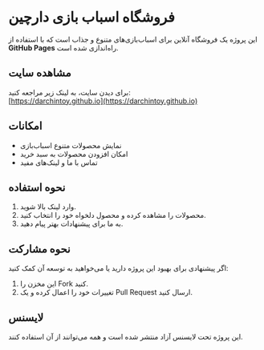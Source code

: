 # فروشگاه اسباب بازی دارچین

این پروژه یک فروشگاه آنلاین برای اسباب‌بازی‌های متنوع و جذاب است که با استفاده از **GitHub Pages** راه‌اندازی شده است.

## مشاهده سایت
برای دیدن سایت، به لینک زیر مراجعه کنید:  
[https://darchintoy.github.io](https://darchintoy.github.io)

## امکانات
- نمایش محصولات متنوع اسباب‌بازی
- امکان افزودن محصولات به سبد خرید
- تماس با ما و لینک‌های مفید

## نحوه استفاده
1. وارد لینک بالا شوید.
2. محصولات را مشاهده کرده و محصول دلخواه خود را انتخاب کنید.
3. به ما برای پیشنهادات بهتر پیام دهید.

## نحوه مشارکت
اگر پیشنهادی برای بهبود این پروژه دارید یا می‌خواهید به توسعه آن کمک کنید:
1. این مخزن را Fork کنید.
2. تغییرات خود را اعمال کرده و یک Pull Request ارسال کنید.

## لایسنس
این پروژه تحت لایسنس آزاد منتشر شده است و همه می‌توانند از آن استفاده کنند.
